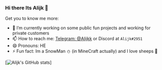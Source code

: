 ### Hi there Its Alijk 👋

Get you to know me more:

- 🔭 I’m currently working on some public fun projects and working for private customers
- 📫 How to reach me: [Telegram: @Alijkk](https://t.me/Alijkk) or Discord at `Alijk#2951`
- 😄 Pronouns: HE
- ⚡ Fun fact: Im a SnowMan ⛄ (in MineCraft actually) and I love sheeps 🐑

[![Alijk's GitHub stats](https://github-readme-stats.vercel.app/api?username=Alijkaz&count_private=true&show_icons=true&theme=prussian)]
